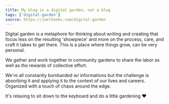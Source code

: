 ```yaml
---
title: My blog is a digital garden, not a blog
tags: ['digital-garden']
source: https://joelhooks.com/digital-garden
---
```


Digital garden is a metaphore for thinking about writing and creating that focus less on the resulting 'showpiece' and more on the process, care, and craft it takes to get there. This is a place where things grow, can be very personal.

We gather and work together in community gardens to share the labor as well as the rewards of collective effort. 

We're all constantly bombarded w/ informations but the challenge is absorbing it and applying it to the context of our lives and careers. Organized with a touch of chaos around the edge. 

It's relaxing to sit down to the keyboard and do a little gardening ❤️